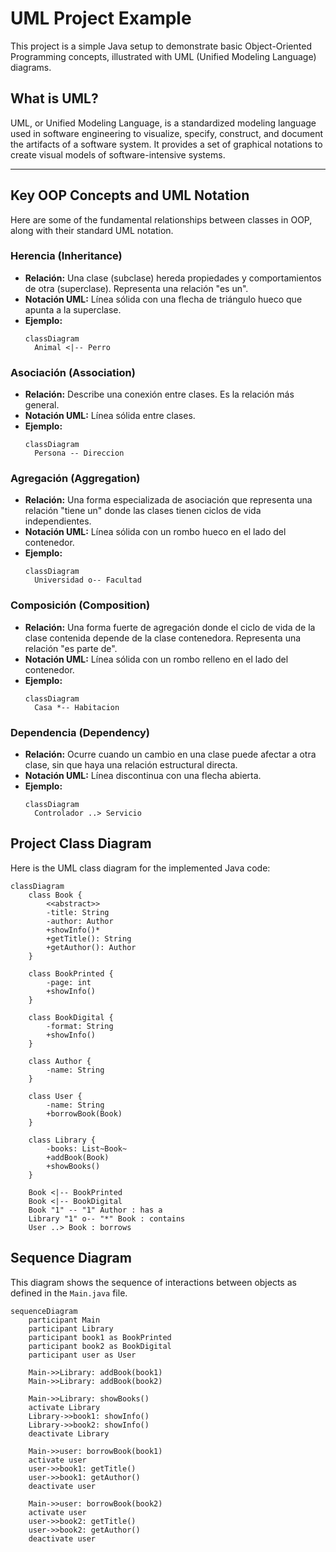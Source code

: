# UML Project Example

This project is a simple Java setup to demonstrate basic Object-Oriented Programming concepts, illustrated with UML (Unified Modeling Language) diagrams.

## What is UML?

UML, or Unified Modeling Language, is a standardized modeling language used in software engineering to visualize, specify, construct, and document the artifacts of a software system. It provides a set of graphical notations to create visual models of software-intensive systems.

---

## Key OOP Concepts and UML Notation

Here are some of the fundamental relationships between classes in OOP, along with their standard UML notation.

### Herencia (Inheritance)
- **Relación:** Una clase (subclase) hereda propiedades y comportamientos de otra (superclase). Representa una relación "es un".
- **Notación UML:** Línea sólida con una flecha de triángulo hueco que apunta a la superclase.
- **Ejemplo:**
  ```mermaid
  classDiagram
    Animal <|-- Perro
  ```

### Asociación (Association)
- **Relación:** Describe una conexión entre clases. Es la relación más general.
- **Notación UML:** Línea sólida entre clases.
- **Ejemplo:**
  ```mermaid
  classDiagram
    Persona -- Direccion
  ```

### Agregación (Aggregation)
- **Relación:** Una forma especializada de asociación que representa una relación "tiene un" donde las clases tienen ciclos de vida independientes.
- **Notación UML:** Línea sólida con un rombo hueco en el lado del contenedor.
- **Ejemplo:**
  ```mermaid
  classDiagram
    Universidad o-- Facultad
  ```

### Composición (Composition)
- **Relación:** Una forma fuerte de agregación donde el ciclo de vida de la clase contenida depende de la clase contenedora. Representa una relación "es parte de".
- **Notación UML:** Línea sólida con un rombo relleno en el lado del contenedor.
- **Ejemplo:**
  ```mermaid
  classDiagram
    Casa *-- Habitacion
  ```

### Dependencia (Dependency)
- **Relación:** Ocurre cuando un cambio en una clase puede afectar a otra clase, sin que haya una relación estructural directa.
- **Notación UML:** Línea discontinua con una flecha abierta.
- **Ejemplo:**
  ```mermaid
  classDiagram
    Controlador ..> Servicio
  ```

## Project Class Diagram

Here is the UML class diagram for the implemented Java code:

```mermaid
classDiagram
    class Book {
        <<abstract>>
        -title: String
        -author: Author
        +showInfo()*
        +getTitle(): String
        +getAuthor(): Author
    }

    class BookPrinted {
        -page: int
        +showInfo()
    }

    class BookDigital {
        -format: String
        +showInfo()
    }

    class Author {
        -name: String
    }

    class User {
        -name: String
        +borrowBook(Book)
    }

    class Library {
        -books: List~Book~
        +addBook(Book)
        +showBooks()
    }

    Book <|-- BookPrinted
    Book <|-- BookDigital
    Book "1" -- "1" Author : has a
    Library "1" o-- "*" Book : contains
    User ..> Book : borrows
```

## Sequence Diagram

This diagram shows the sequence of interactions between objects as defined in the `Main.java` file.

```mermaid
sequenceDiagram
    participant Main
    participant Library
    participant book1 as BookPrinted
    participant book2 as BookDigital
    participant user as User

    Main->>Library: addBook(book1)
    Main->>Library: addBook(book2)

    Main->>Library: showBooks()
    activate Library
    Library->>book1: showInfo()
    Library->>book2: showInfo()
    deactivate Library

    Main->>user: borrowBook(book1)
    activate user
    user->>book1: getTitle()
    user->>book1: getAuthor()
    deactivate user
    
    Main->>user: borrowBook(book2)
    activate user
    user->>book2: getTitle()
    user->>book2: getAuthor()
    deactivate user
```
